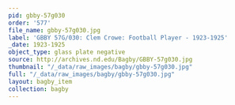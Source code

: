 ```yaml
---
pid: gbby-57g030
order: '577'
file_name: gbby-57g030.jpg
label: 'GBBY 57G/030: Clem Crowe: Football Player - 1923-1925'
_date: 1923-1925
object_type: glass plate negative
source: http://archives.nd.edu/Bagby/GBBY-57g030.jpg
thumbnail: "/_data/raw_images/bagby/gbby-57g030.jpg"
full: "/_data/raw_images/bagby/gbby-57g030.jpg"
layout: bagby_item
collection: bagby
---
```


